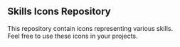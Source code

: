 ## Skills Icons Repository

This repository contain icons representing various skills. <br>
Feel free to use these icons in your projects. 
